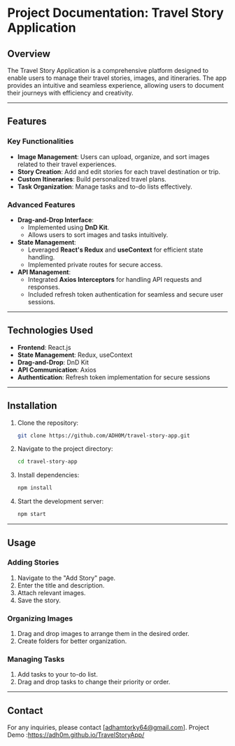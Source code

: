 # Project Documentation: Travel Story Application

## Overview
The Travel Story Application is a comprehensive platform designed to enable users to manage their travel stories, images, and itineraries. The app provides an intuitive and seamless experience, allowing users to document their journeys with efficiency and creativity.

---

## Features

### Key Functionalities
- **Image Management**: Users can upload, organize, and sort images related to their travel experiences.
- **Story Creation**: Add and edit stories for each travel destination or trip.
- **Custom Itineraries**: Build personalized travel plans.
- **Task Organization**: Manage tasks and to-do lists effectively.

### Advanced Features
- **Drag-and-Drop Interface**:
  - Implemented using **DnD Kit**.
  - Allows users to sort images and tasks intuitively.
- **State Management**:
  - Leveraged **React's Redux** and **useContext** for efficient state handling.
  - Implemented private routes for secure access.
- **API Management**:
  - Integrated **Axios Interceptors** for handling API requests and responses.
  - Included refresh token authentication for seamless and secure user sessions.

---

## Technologies Used
- **Frontend**: React.js
- **State Management**: Redux, useContext
- **Drag-and-Drop**: DnD Kit
- **API Communication**: Axios
- **Authentication**: Refresh token implementation for secure sessions

---

## Installation

1. Clone the repository:
   ```bash
   git clone https://github.com/ADH0M/travel-story-app.git
   ```
2. Navigate to the project directory:
   ```bash
   cd travel-story-app
   ```
3. Install dependencies:
   ```bash
   npm install
   ```
4. Start the development server:
   ```bash
   npm start
   ```

---

## Usage

### Adding Stories
1. Navigate to the "Add Story" page.
2. Enter the title and description.
3. Attach relevant images.
4. Save the story.

### Organizing Images
1. Drag and drop images to arrange them in the desired order.
2. Create folders for better organization.

### Managing Tasks
1. Add tasks to your to-do list.
2. Drag and drop tasks to change their priority or order.

---


## Contact
For any inquiries, please contact [adhamtorky64@gmail.com].
Project Demo :https://adh0m.github.io/TravelStoryApp/

